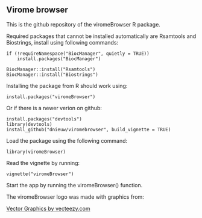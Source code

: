 ## Virome browser

This is the github repository of the viromeBrowser R package.

Required packages that cannot be installed automatically are Rsamtools and Biostrings, install using following commands:
```
if (!requireNamespace("BiocManager", quietly = TRUE))
    install.packages("BiocManager")

BiocManager::install("Rsamtools")
BiocManager::install("Biostrings")
```
Installing the package from R should work using:
```
install.packages("viromeBrowser")
```
Or if there is a newer verion on github:
```
install.packages("devtools")
library(devtools)
install_github("dnieuw/viromebrowser", build_vignette = TRUE)
```
Load the package using the following command:
```
library(viromeBrowser)
```
Read the vignette by running:
```
vignette("viromeBrowser")
```
Start the app by running the viromeBrowser() function.

The viromeBrowser logo was made with graphics from:

<a href="https://www.vecteezy.com">Vector Graphics by vecteezy.com</a>
